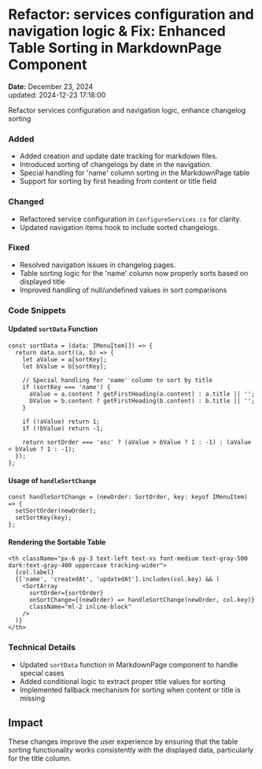 # Refactor: services configuration and navigation logic & Fix: Enhanced Table Sorting in MarkdownPage Component

**Date:** December 23, 2024  
updated: 2024-12-23 17:18:00

Refactor services configuration and navigation logic, enhance changelog sorting

### Added

- Added creation and update date tracking for markdown files.
- Introduced sorting of changelogs by date in the navigation.
- Special handling for 'name' column sorting in the MarkdownPage table
- Support for sorting by first heading from content or title field

### Changed

- Refactored service configuration in `ConfigureServices.cs` for clarity.
- Updated navigation items hook to include sorted changelogs.

### Fixed

- Resolved navigation issues in changelog pages.
- Table sorting logic for the 'name' column now properly sorts based on displayed title
- Improved handling of null/undefined values in sort comparisons

### Code Snippets

#### Updated `sortData` Function

```tsx
const sortData = (data: IMenuItem[]) => {
  return data.sort((a, b) => {
    let aValue = a[sortKey];
    let bValue = b[sortKey];

    // Special handling for 'name' column to sort by title
    if (sortKey === 'name') {
      aValue = a.content ? getFirstHeading(a.content) : a.title || '';
      bValue = b.content ? getFirstHeading(b.content) : b.title || '';
    }

    if (!aValue) return 1;
    if (!bValue) return -1;

    return sortOrder === 'asc' ? (aValue > bValue ? 1 : -1) : (aValue < bValue ? 1 : -1);
  });
};
```

#### Usage of `handleSortChange`

```tsx
const handleSortChange = (newOrder: SortOrder, key: keyof IMenuItem) => {
  setSortOrder(newOrder);
  setSortKey(key);
};
```

#### Rendering the Sortable Table

```tsx
<th className="px-6 py-3 text-left text-xs font-medium text-gray-500 dark:text-gray-400 uppercase tracking-wider">
  {col.label}
  {['name', 'createdAt', 'updatedAt'].includes(col.key) && (
    <SortArray
      sortOrder={sortOrder}
      onSortChange={(newOrder) => handleSortChange(newOrder, col.key)}
      className="ml-2 inline-block"
    />
  )}
</th>
```

### Technical Details

- Updated `sortData` function in MarkdownPage component to handle special cases
- Added conditional logic to extract proper title values for sorting
- Implemented fallback mechanism for sorting when content or title is missing

## Impact

These changes improve the user experience by ensuring that the table sorting functionality works consistently with the displayed data, particularly for the title column.
